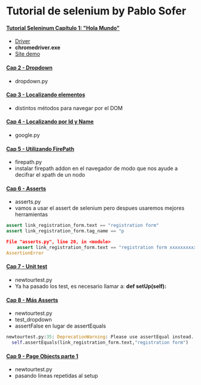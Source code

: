 # Tutorial de selenium by Pablo Sofer

#### [Tutorial Seleninum Capítulo 1: "Hola Mundo"](https://www.youtube.com/watch?v=N-rdcdWmYck&list=PLjM3-neCG6qx4RFeq2X-TpWS_tJTk1qZP&index=2)

- [Driver](https://chromedriver.storage.googleapis.com/index.html?path=75.0.3770.90/)
- **chromedriver.exe**
- [Site demo](http://newtours.demoaut.com/)

#### [Cap 2 - Dropdown](https://youtu.be/lB9pypRYev4?list=PLjM3-neCG6qx4RFeq2X-TpWS_tJTk1qZP&t=88)
- dropdown.py

#### [Cap 3 - Localizando elementos](https://youtu.be/DXSgxIgoZ2E?list=PLjM3-neCG6qx4RFeq2X-TpWS_tJTk1qZP)
- distintos métodos para navegar por el DOM

#### [Cap 4 - Localizando por Id y Name](https://youtu.be/YLYNThOaP9w?list=PLjM3-neCG6qx4RFeq2X-TpWS_tJTk1qZP)
- google.py

#### [Cap 5 - Utilizando FirePath](https://youtu.be/H2okGWszwo0?list=PLjM3-neCG6qx4RFeq2X-TpWS_tJTk1qZP)
- firepath.py
- instalar firepath addon en el navegador de modo que nos ayude a decifrar el xpath de un nodo
#### [Cap 6 - Asserts](https://youtu.be/sZqxadW_E6o?list=PLjM3-neCG6qx4RFeq2X-TpWS_tJTk1qZP)
- asserts.py
- vamos a usar el assert de selenium pero despues usaremos mejores herramientas 
```py
assert link_registration_form.text == "registration form"
assert link_registration_form.tag_name == "p

File "asserts.py", line 20, in <module>
    assert link_registration_form.text == "registration form xxxxxxxxxxx"
AssertionError
```
#### [Cap 7 - Unit test](https://youtu.be/k3eq4RnVCDQ?list=PLjM3-neCG6qx4RFeq2X-TpWS_tJTk1qZP)
- newtourtest.py
- Ya ha pasado los test, es necesario llamar a: **def setUp(self):**

#### [Cap 8 - Más Asserts](https://youtu.be/BXEDlUobvV8?list=PLjM3-neCG6qx4RFeq2X-TpWS_tJTk1qZP)
- newtourtest.py
- test_dropdown
- assertFalse en lugar de assertEquals
```py
newtourtest.py:35: DeprecationWarning: Please use assertEqual instead.
  self.assertEquals(link_registration_form.text,"registration form")
```
#### [Cap 9 - Page Objects parte 1](https://youtu.be/cHWt_gFkU2M?list=PLjM3-neCG6qx4RFeq2X-TpWS_tJTk1qZP)
- newtourtest.py
- pasando lineas repetidas al setup
